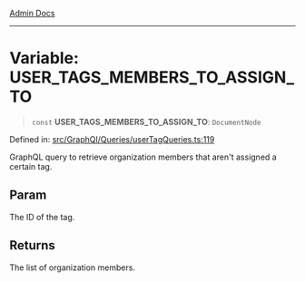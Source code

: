 [Admin Docs](/)

***

# Variable: USER\_TAGS\_MEMBERS\_TO\_ASSIGN\_TO

> `const` **USER\_TAGS\_MEMBERS\_TO\_ASSIGN\_TO**: `DocumentNode`

Defined in: [src/GraphQl/Queries/userTagQueries.ts:119](https://github.com/syedali237/talawa-admin/blob/dd4a08e622d0fa38bcf9758a530e8cdf917dbac8/src/GraphQl/Queries/userTagQueries.ts#L119)

GraphQL query to retrieve organization members that aren't assigned a certain tag.

## Param

The ID of the tag.

## Returns

The list of organization members.
